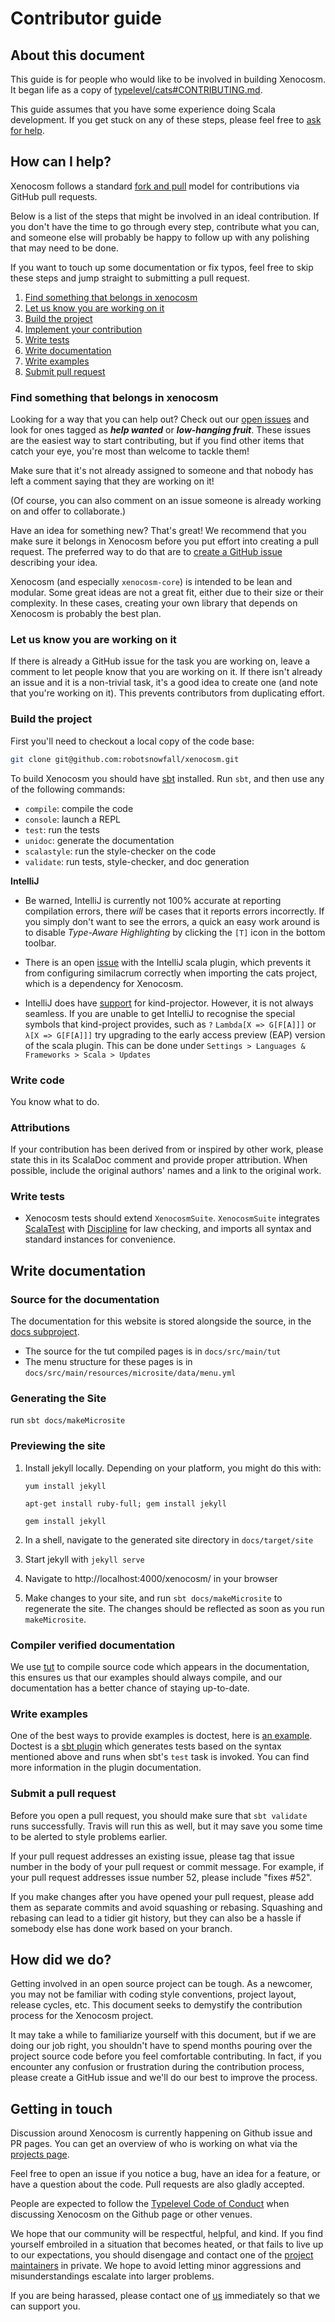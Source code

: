 # Contributor guide

## About this document

This guide is for people who would like to be involved in building Xenocosm. It
began life as a copy of [typelevel/cats#CONTRIBUTING.md](https://github.com/typelevel/cats/blob/2e781ae32fc35fee49f5b4f8b8cc675db3ed7eee/CONTRIBUTING.md).

This guide assumes that you have some experience doing Scala development. If you
get stuck on any of these steps, please feel free to [ask for help](#getting-in-touch).

## How can I help?

Xenocosm follows a standard
[fork and pull](https://help.github.com/articles/using-pull-requests/) model for
contributions via GitHub pull requests.

Below is a list of the steps that might be involved in an ideal contribution. If
you don't have the time to go through every step, contribute what you can, and
someone else will probably be happy to follow up with any polishing that may
need to be done.

If you want to touch up some documentation or fix typos, feel free to skip these
steps and jump straight to submitting a pull request.

 1. [Find something that belongs in xenocosm](#find-something-that-belongs-in-xenocosm)
 2. [Let us know you are working on it](#let-us-know-you-are-working-on-it)
 3. [Build the project](#build-the-project)
 4. [Implement your contribution](#write-code)
 5. [Write tests](#write-tests)
 6. [Write documentation](#write-documentation)
 7. [Write examples](#write-examples)
 8. [Submit pull request](#submit-a-pull-request)

### Find something that belongs in xenocosm

Looking for a way that you can help out? Check out our [open issues](https://github.com/robotsnowfall/xenocosm/issues)
and look for ones tagged as _**help wanted**_ or _**low-hanging fruit**_. These
issues are the easiest way to start contributing, but if you find other items
that catch your eye, you're most than welcome to tackle them!

Make sure that it's not already assigned to someone and that nobody has left a
comment saying that they are working on it!

(Of course, you can also comment on an issue someone is already working on and
offer to collaborate.)

Have an idea for something new? That's great! We recommend that you make sure it
belongs in Xenocosm before you put effort into creating a pull request. The
preferred way to do that are to [create a GitHub issue](https://github.com/robotsnowfall/xenocosm/issues/new)
describing your idea.

Xenocosm (and especially `xenocosm-core`) is intended to be lean and modular.
Some great ideas are not a great fit, either due to their size or their
complexity. In these cases, creating your own library that depends on Xenocosm
is probably the best plan.

### Let us know you are working on it

If there is already a GitHub issue for the task you are working on, leave a
comment to let people know that you are working on it. If there isn't already an
issue and it is a non-trivial task, it's a good idea to create one (and note
that you're working on it). This prevents contributors from duplicating effort.

### Build the project

First you'll need to checkout a local copy of the code base:

```sh
git clone git@github.com:robotsnowfall/xenocosm.git
```

To build Xenocosm you should have
[sbt](https://www.scala-sbt.org/1.x/docs/Setup.html) installed. Run `sbt`, and
then use any of the following commands:

 * `compile`: compile the code
 * `console`: launch a REPL
 * `test`: run the tests
 * `unidoc`: generate the documentation
 * `scalastyle`: run the style-checker on the code
 * `validate`: run tests, style-checker, and doc generation

**IntelliJ**

 * Be warned, IntelliJ is currently not 100% accurate at reporting compilation
   errors, there *will* be cases that it reports errors incorrectly. If you
   simply don't want to see the errors, a quick an easy work around is to
   disable *Type-Aware Highlighting* by clicking the `[T]` icon in the bottom
   toolbar.

 * There is an open [issue](https://github.com/typelevel/cats/issues/2152) with
   the IntelliJ scala plugin, which prevents it from configuring similacrum
   correctly when importing the cats project, which is a dependency for Xenocosm.

 * IntelliJ does have [support](https://blog.jetbrains.com/scala/2015/07/31/inline-refactoring-for-type-aliases-and-kind-projector-support/)
   for kind-projector. However, it is not always seamless. If you are unable to
   get IntelliJ to recognise the special symbols that kind-project provides,
   such as `?` `Lambda[X => G[F[A]]]` or `λ[X => G[F[A]]]` try upgrading to the
   early access preview (EAP) version of the scala plugin. This can be done
   under `Settings > Languages & Frameworks > Scala > Updates`

### Write code

You know what to do.

### Attributions

If your contribution has been derived from or inspired by other work, please
state this in its ScalaDoc comment and provide proper attribution. When possible,
include the original authors' names and a link to the original work.

### Write tests

 * Xenocosm tests should extend `XenocosmSuite`. `XenocosmSuite` integrates
   [ScalaTest](http://www.scalatest.org/) with [Discipline](https://github.com/typelevel/discipline)
   for law checking, and imports all syntax and standard instances for
   convenience.

## Write documentation

### Source for the documentation

The documentation for this website is stored alongside the source, in the
[docs subproject](https://github.com/robotsnowfall/xenocosm/tree/master/docs).

* The source for the tut compiled pages is in `docs/src/main/tut`
* The menu structure for these pages is in `docs/src/main/resources/microsite/data/menu.yml`

### Generating the Site

run `sbt docs/makeMicrosite`

### Previewing the site

1. Install jekyll locally. Depending on your platform, you might do this with:

    `yum install jekyll`

    `apt-get install ruby-full; gem install jekyll`

    `gem install jekyll`

2. In a shell, navigate to the generated site directory in `docs/target/site`

3. Start jekyll with `jekyll serve`

4. Navigate to http://localhost:4000/xenocosm/ in your browser

5. Make changes to your site, and run `sbt docs/makeMicrosite` to regenerate the site. The changes should be reflected as soon as you run `makeMicrosite`.

### Compiler verified documentation

We use [tut](https://github.com/tpolecat/tut) to compile source code which
appears in the documentation, this ensures us that our examples should always
compile, and our documentation has a better chance of staying up-to-date.

### Write examples

One of the best ways to provide examples is doctest, here is
[an example](https://github.com/typelevel/cats/blob/master/core/src/main/scala/cats/Functor.scala#L19-L33).
Doctest is a [sbt plugin](https://github.com/tkawachi/sbt-doctest) which
generates tests based on the syntax mentioned above and runs when sbt's `test`
task is invoked. You can find more information in the plugin documentation.

### Submit a pull request

Before you open a pull request, you should make sure that `sbt validate` runs
successfully. Travis will run this as well, but it may save you some time to be
alerted to style problems earlier.

If your pull request addresses an existing issue, please tag that issue number
in the body of your pull request or commit message. For example, if your pull
request addresses issue number 52, please include "fixes #52".

If you make changes after you have opened your pull request, please add them as
separate commits and avoid squashing or rebasing. Squashing and rebasing can
lead to a tidier git history, but they can also be a hassle if somebody else has
done work based on your branch.

## How did we do?

Getting involved in an open source project can be tough. As a newcomer, you may
not be familiar with coding style conventions, project layout, release cycles,
etc. This document seeks to demystify the contribution process for the Xenocosm
project.

It may take a while to familiarize yourself with this document, but if we are
doing our job right, you shouldn't have to spend months pouring over the project
source code before you feel comfortable contributing. In fact, if you encounter
any confusion or frustration during the contribution process, please create a
GitHub issue and we'll do our best to improve the process.

## Getting in touch

Discussion around Xenocosm is currently happening on Github issue and PR pages.
You can get an overview of who is working on what via the [projects page](https://github.com/robotsnowfall/xenocosm/projects).

Feel free to open an issue if you notice a bug, have an idea for a feature, or
have a question about the code. Pull requests are also gladly accepted.

People are expected to follow the [Typelevel Code of Conduct](http://typelevel.org/conduct.html)
when discussing Xenocosm on the Github page or other venues.

We hope that our community will be respectful, helpful, and kind. If you find
yourself embroiled in a situation that becomes heated, or that fails to live up
to our expectations, you should disengage and contact one of the [project maintainers](https://github.com/robotsnowfall/xenocosm#implementors)
in private. We hope to avoid letting minor aggressions and misunderstandings
escalate into larger problems.

If you are being harassed, please contact one of
[us](https://github.com/robotsnowfall/xenocosm#implementors) immediately so that
we can support you.
